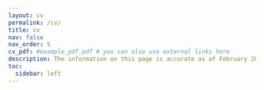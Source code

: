 ```yaml
---
layout: cv
permalink: /cv/
title: cv
nav: false
nav_order: 5
cv_pdf: #example_pdf.pdf # you can also use external links here
description: The information on this page is accurate as of February 2025
toc:
  sidebar: left
---
```

